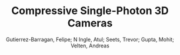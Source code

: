 ---
paperId: 13
author: Gutierrez-Barragan, Felipe; N Ingle, Atul; Seets, Trevor; Gupta, Mohit; Velten, Andreas 
publicationauthor: Gutierrez-Barragan, F. et al.
title: Compressive Single-Photon 3D Cameras
pdf: 13_camera_ready.pdf
poster: 13_poster.png
pitch: https://drive.google.com/open?id=1YshF-tAKMS8jdYI0FMBqn-CBpHQFLbSx
type: Poster
topic: Single-photon cameras
category: Extended Abstract
link: https://research.latinxinai.org/papers/cvpr/2022/pdf/13_camera_ready.pdf
conference: cvpr
year: 2022
tags: cvpr-2022-ea
location: Virtual
---